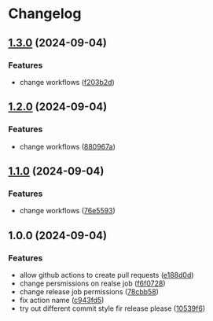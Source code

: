 # Changelog

## [1.3.0](https://github.com/crunchydeer30/ci-cd-test/compare/v1.2.0...v1.3.0) (2024-09-04)


### Features

* change workflows ([f203b2d](https://github.com/crunchydeer30/ci-cd-test/commit/f203b2d66d8fb30de7c34737a1f414b0ccbb05f9))

## [1.2.0](https://github.com/crunchydeer30/ci-cd-test/compare/v1.1.0...v1.2.0) (2024-09-04)


### Features

* change workflows ([880967a](https://github.com/crunchydeer30/ci-cd-test/commit/880967ac0c6285683ad8013478c60ef4b907d15b))

## [1.1.0](https://github.com/crunchydeer30/ci-cd-test/compare/v1.0.0...v1.1.0) (2024-09-04)


### Features

* change workflows ([76e5593](https://github.com/crunchydeer30/ci-cd-test/commit/76e5593576e57a3e2087ba17dbad34941ebf4cee))

## 1.0.0 (2024-09-04)


### Features

* allow github actions to create pull requests ([e188d0d](https://github.com/crunchydeer30/ci-cd-test/commit/e188d0d1f30eeea1f6a6f7abf6da9e05744c87f5))
* change persmissions on realse job ([f6f0728](https://github.com/crunchydeer30/ci-cd-test/commit/f6f0728c97c5b0f6439f382c8e07885aea6656c4))
* change release job permissions ([78cbb58](https://github.com/crunchydeer30/ci-cd-test/commit/78cbb58f5d62a67f71d8d34eba81b4aff029f6c0))
* fix action name ([c943fd5](https://github.com/crunchydeer30/ci-cd-test/commit/c943fd5cb183d912dc215ce7d1cf187aec4a8589))
* try out different commit style fir release please ([10539f6](https://github.com/crunchydeer30/ci-cd-test/commit/10539f643a2ebcf7325f48ce0a2d9c002242a932))
